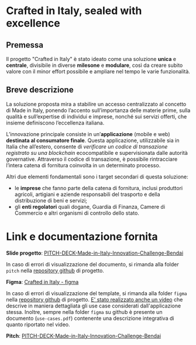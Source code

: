 # Crafted in Italy, sealed with excellence

## Premessa	
Il progetto "Crafted in Italy" è stato ideato come una soluzione **unica** e **centrale**, divisibile in diverse **milesone** e **modulare**, così da creare subito valore con il minor effort possibile e ampliare nel tempo le varie funzionalità.

## Breve descrizione
La soluzione proposta mira a stabilire un accesso centralizzato al concetto di Made in Italy, ponendo l’accento sull’importanza delle materie prime, sulla qualità e sull’expertise di individui e imprese, nonché sui servizi offerti, che insieme definiscono l’eccellenza italiana.

L’innovazione principale consiste in un’**applicazione** (mobile e web) **destinata al consumatore finale**. Questa applicazione, utilizzabile sia in Italia che all’estero, consente di *verificare un codice di transazione registrato su una blockchain* ecocompatibile e supervisionata dalle autorità governative.
Attraverso il codice di transazione, è possibile rintracciare l’intera catena di fornitura coinvolta in un determinato processo.

Altri due elementi fondamentali sono i target secondari di questa soluzione:
* le **imprese** che fanno parte della catena di fornitura, inclusi produttori agricoli, artigiani e aziende responsabili del trasporto e della distribuzione di beni e servizi;
* gli **enti regolatori** quali dogane, Guardia di Finanza, Camere di Commercio e altri organismi di controllo dello stato.
 
# Link e documentazione fornita

**Slide progetto**: [PITCH-DECK-Made-in-Italy-Innovation-Challenge-Bendai](https://docs.google.com/presentation/d/1p7ajrv2FNNxOz3OtPV9CrDLidZYavmuU/edit#slide=id.p1)

In caso di errori di visualizzazione del documento, si rimanda alla folder `pitch` nella [repository github](https://github.com/TeamBendai/crafted-in-italy/) di progetto.

**Figma**: [Crafted in Italy - figma](https://www.figma.com/file/H1gj0npz39KyTMEV3djsAu/Crafted-in-Italy?type=design&node-id=0%3A1&mode=design&t=hoNIwIRuGV515uCZ-1)

In caso di errori di visualizzazione del template, si rimanda alla folder `figma` nella [repository github](https://github.com/TeamBendai/crafted-in-italy/) di progetto. [E' stato realizzato anche un video](https://www.youtube.com/watch?v=2vHZLCVFOCY) che descrive in maniera dettagliata gli use case considerati dall'applicazione stessa. Inoltre, sempre nella folder `figma` su github è presente un documento (`use-cases.pdf`) contenente una descrizione integrativa di quanto riportato nel video.

**Pitch**: [PITCH-DECK-Made-in-Italy-Innovation-Challenge-Bendai](https://youtu.be/04aePt-JkMA)
